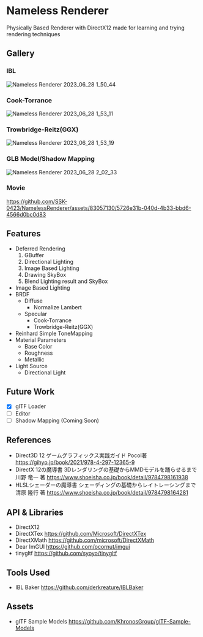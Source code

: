 # Nameless Renderer 
Physically Based Renderer with DirectX12 made for learning and trying rendering techniques

## Gallery
### IBL
![Nameless Renderer 2023_06_28 1_50_44](https://github.com/SSK-0423/NamelessRenderer/assets/83057130/a8913e53-eeb4-4a9d-a4f5-78502130e8ef)

### Cook-Torrance
![Nameless Renderer 2023_06_28 1_53_11](https://github.com/SSK-0423/NamelessRenderer/assets/83057130/a8e389c4-476c-4db0-9eb0-730a0b8a418d)

### Trowbridge-Reitz(GGX)
![Nameless Renderer 2023_06_28 1_53_19](https://github.com/SSK-0423/NamelessRenderer/assets/83057130/19251bdc-d5a3-4255-b6fa-c158f0cb022a)
### GLB Model/Shadow Mapping
![Nameless Renderer 2023_06_28 2_02_33](https://github.com/SSK-0423/NamelessRenderer/assets/83057130/e7b1e7c9-0382-4fd1-a84a-62f3c0c2ab56)

### Movie
https://github.com/SSK-0423/NamelessRenderer/assets/83057130/5726e31b-040d-4b33-bbd6-4566d0bc0d83

## Features
- Deferred Rendering
  1. GBuffer
  2. Directional Lighting
  3. Image Based Lighting
  4. Drawing SkyBox
  5. Blend Lighting result and SkyBox
- Image Based Lighting
- BRDF
  - Diffuse
    - Normalize Lambert
  - Specular
    - Cook-Torrance
    - Trowbridge-Reitz(GGX)
- Reinhard Simple ToneMapping
- Material Parameters
  - Base Color
  - Roughness
  - Metallic
- Light Source
  - Directional Light

## Future Work
- [x] glTF Loader
- [ ] Editor
- [ ] Shadow Mapping (Coming Soon)

## References
- Direct3D 12 ゲームグラフィックス実践ガイド Pocol著 https://gihyo.jp/book/2021/978-4-297-12365-9
- DirectX 12の魔導書 3Dレンダリングの基礎からMMDモデルを踊らせるまで　川野 竜一 著 https://www.shoeisha.co.jp/book/detail/9784798161938
- HLSLシェーダーの魔導書 シェーディングの基礎からレイトレーシングまで　清原 隆行 著 https://www.shoeisha.co.jp/book/detail/9784798164281

## API & Libraries
- DirectX12
- DirectXTex https://github.com/Microsoft/DirectXTex
- DirectXMath https://github.com/microsoft/DirectXMath
- Dear ImGUI https://github.com/ocornut/imgui
- tinygltf https://github.com/syoyo/tinygltf

## Tools Used
- IBL Baker https://github.com/derkreature/IBLBaker

## Assets
- glTF Sample Models https://github.com/KhronosGroup/glTF-Sample-Models
